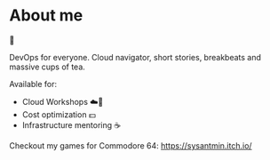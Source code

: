 
# About me

:wave:

DevOps for everyone. Cloud navigator, short stories, breakbeats and massive cups of tea.


Available for:

- Cloud Workshops ☁️🔨 
-  Cost optimization 💵 
-  Infrastructure mentoring ☕

Checkout my games for Commodore 64:
https://sysantmin.itch.io/
